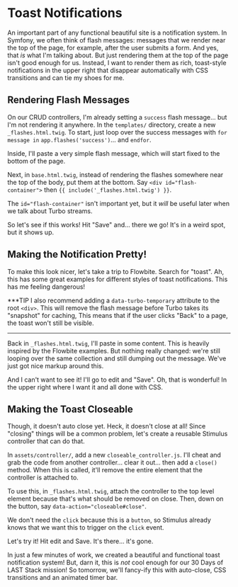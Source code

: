 # Toast Notifications

An important part of any functional beautiful site is a notification system. In
Symfony, we often think of flash messages: messages that we render near the
top of the page, for example, after the user submits a form. And yes, that *is*
what I'm talking about. But just rendering them at the top of the page isn't good
enough for us. Instead, I want to render them as rich, toast-style notifications
in the upper right that disappear automatically with CSS transitions and can tie
my shoes for me.

## Rendering Flash Messages

On our CRUD controllers, I'm already setting a `success` flash message... but I'm
not rendering it anywhere. In the `templates/` directory, create a new `_flashes.html.twig`.
To start, just loop over the success messages with `for message in`
`app.flashes('success')`... and `endfor`.

Inside, I'll paste a very simple flash message, which will start fixed to the bottom
of the page.

Next, in `base.html.twig`, instead of rendering the flashes somewhere near the top
of the body, put them at the bottom. Say `<div id="flash-container">` then
`{{ include('_flashes.html.twig') }}`.

The `id="flash-container"` isn't important yet, but it *will* be useful later when
we talk about Turbo streams.

So let's see if this works! Hit "Save" and... there we go! It's in a weird spot,
but it shows up.

## Making the Notification Pretty!

To make this look nicer, let's take a trip to Flowbite. Search for "toast". Ah,
this has some great examples for different styles of toast notifications. This
has me feeling dangerous!

***TIP
I also recommend adding a `data-turbo-temporary` attribute to the root `<div>`.
This will remove the flash message before Turbo takes its "snapshot" for caching,
This means that if the user clicks "Back" to a page, the toast won't still be visible.
***

Back in `_flashes.html.twig`, I'll paste in some content. This is heavily inspired
by the Flowbite examples. But nothing really changed: we're still looping over the
same collection and still dumping out the message. We've just got nice markup around
this.

And I can't want to see it! I'll go to edit and "Save". Oh, that is wonderful!
In the upper right where I want it and all done with CSS.

## Making the Toast Closeable

Though, it doesn't auto close yet. Heck, it doesn't close at all! Since "closing"
things will be a common problem, let's create a reusable Stimulus controller that
can do that.

In `assets/controller/`, add a new `closeable_controller.js`. I'll cheat and
grab the code from another controller... clear it out... then add a `close()` method.
When this is called, it'll remove the entire element that the controller is attached
to.

To use this, in `_flashes.html.twig`, attach the controller to the top level element
because that's what should be removed on close. Then, down on the button, say
`data-action="closeable#close"`.

We don't need the `click` because this is a `button`, so Stimulus already knows that
we want this to trigger on the `click` event.

Let's try it! Hit edit and Save. It's there... it's gone.

In just a few minutes of work, we created a beautiful and functional toast
notification system! But, darn it, this is *not* cool enough for our 30 Days of
LAST Stack mission! So tomorrow, we'll fancy-ify this with auto-close, CSS
transitions and an animated timer bar.
